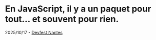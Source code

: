 # En JavaScript, il y a un paquet pour tout... et souvent pour rien.

2025/10/17 - [Devfest Nantes](https://devfest.gdgnantes.com/)

